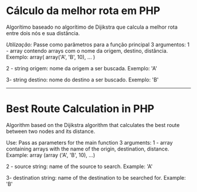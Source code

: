 # Cálculo da melhor rota em PHP
Algorítimo baseado no algorítimo de Dijikstra que calcula a melhor rota entre dois nós e sua distância.

*Utilização:*
Passe como parâmetros para a função principal 3 argumentos:
1 - array contendo arrays com o nome da origem, destino, distância. Exemplo:
array(
  array('A', 'B', 10),
  ...
)

2 - string origem: nome da origem a ser buscada. Exemplo: 'A'

3-  string destino: nome do destino a ser buscado. Exemplo: 'B'

___________________________________________________________________

# Best Route Calculation in PHP

Algorithm based on the Dijikstra algorithm that calculates the best route between two nodes and its distance.

Use: Pass as parameters for the main function 3 arguments: 1 - array containing arrays with the name of the origin, destination, distance. Example: array (array ('A', 'B', 10), ...)

2 - source string: name of the source to search. Example: 'A'

3- destination string: name of the destination to be searched for. Example: 'B'

